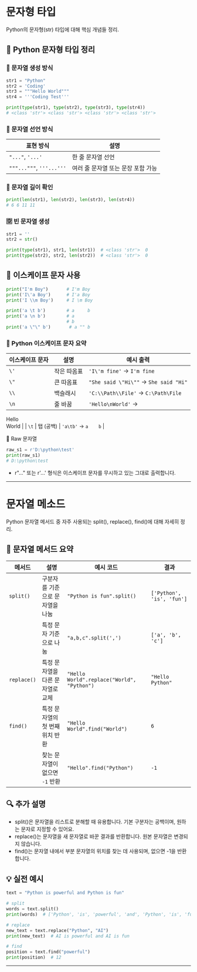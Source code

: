# 문자형 타입
Python의 문자형(str) 타입에 대해 핵심 개념들 정리.

## 🧾 Python 문자형 타입 정리
### 📌 문자열 생성 방식
```python
str1 = "Python"
str2 = 'Coding'
str3 = """Hello World"""
str4 = '''Coding Test'''

print(type(str1), type(str2), type(str3), type(str4))
# <class 'str'> <class 'str'> <class 'str'> <class 'str'>
```

### 🧾 문자열 선언 방식

| 표현 방식            | 설명                     |
|---------------------|--------------------------|
| `"..."`, `'...'`    | 한 줄 문자열 선언         |
| `"""..."""`, `'''...'''` | 여러 줄 문자열 또는 문장 포함 가능 |



### 📏 문자열 길이 확인
```python
print(len(str1), len(str2), len(str3), len(str4))
# 6 6 11 11
```


### 🈳 빈 문자열 생성
```python
str1 = ''
str2 = str()

print(type(str1), str1, len(str1))  # <class 'str'>  0
print(type(str2), str2, len(str2))  # <class 'str'>  0
```


## 🔡 이스케이프 문자 사용
```python
print("I'm Boy")       # I'm Boy
print('I\'a Boy')      # I'a Boy
print('I \\m Boy')     # I \m Boy

print('a \t b')        # a     b
print('a \n b')        # a 
                       # b
print('a \"\" b')       # a "" b
```

### 🔡 Python 이스케이프 문자 요약

| 이스케이프 문자 | 설명           | 예시 출력        |
|------------------|----------------|------------------|
| `\'`             | 작은 따옴표     | `'I\'m fine'` → `I'm fine` |
| `\"`             | 큰 따옴표       | `"She said \"Hi\""` → `She said "Hi"` |
| `\\`             | 백슬래시        | `'C:\\Path\\File'` → `C:\Path\File` |
| `\n`             | 줄 바꿈         | `'Hello\nWorld'` →  
Hello  
World |
| `\t`             | 탭 (공백)       | `'a\tb'` → `a    b` |



🪪 Raw 문자열
```python
raw_s1 = r'D:\python\test'
print(raw_s1)
# D:\python\test
```

- r"..." 또는 r'...' 형식은 이스케이프 문자를 무시하고 있는 그대로 출력합니다.

---
# 문자열 메소드

Python 문자열 메서드 중 자주 사용되는 split(), replace(), find()에 대해 자세히 정리. 

## 🧠 문자열 메서드 요약
| 메서드       | 설명                              | 예시 코드                          | 결과                     |
|--------------|-----------------------------------|------------------------------------|--------------------------|
| `split()`    | 구분자를 기준으로 문자열을 나눔     | `"Python is fun".split()`          | `['Python', 'is', 'fun']` |
|              | 특정 문자 기준으로 나눔            | `"a,b,c".split(',')`               | `['a', 'b', 'c']`         |
| `replace()`  | 특정 문자열을 다른 문자열로 교체    | `"Hello World".replace("World", "Python")` | `"Hello Python"`     |
| `find()`     | 특정 문자열의 첫 번째 위치 반환     | `"Hello World".find("World")`      | `6`                      |
|              | 찾는 문자열이 없으면 `-1` 반환     | `"Hello".find("Python")`           | `-1`                     |




## 🔍 추가 설명
- split()은 문자열을 리스트로 분해할 때 유용합니다. 기본 구분자는 공백이며, 원하는 문자로 지정할 수 있어요.
- replace()는 문자열을 새 문자열로 바꾼 결과를 반환합니다. 원본 문자열은 변경되지 않습니다.
- find()는 문자열 내에서 부분 문자열의 위치를 찾는 데 사용되며, 없으면 -1을 반환합니다.

## 💡 실전 예시
```python
text = "Python is powerful and Python is fun"

# split
words = text.split()
print(words)  # ['Python', 'is', 'powerful', 'and', 'Python', 'is', 'fun']

# replace
new_text = text.replace("Python", "AI")
print(new_text)  # AI is powerful and AI is fun

# find
position = text.find("powerful")
print(position)  # 12
```
---





